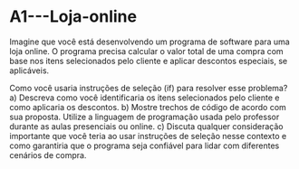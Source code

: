 # A1---Loja-online

Imagine que você está desenvolvendo um programa de software para uma loja online. O programa precisa calcular o valor total de uma compra com base nos itens selecionados pelo cliente e aplicar descontos especiais, se aplicáveis.

Como você usaria instruções de seleção (if) para resolver esse problema?
a) Descreva como você identificaria os itens selecionados pelo cliente e como aplicaria os descontos.
b) Mostre trechos de código de acordo com sua proposta. Utilize a linguagem de programação usada pelo professor durante as aulas presenciais ou online.
c) Discuta qualquer consideração importante que você teria ao usar instruções de seleção nesse contexto e como garantiria que o programa seja confiável para lidar com diferentes cenários de compra.
